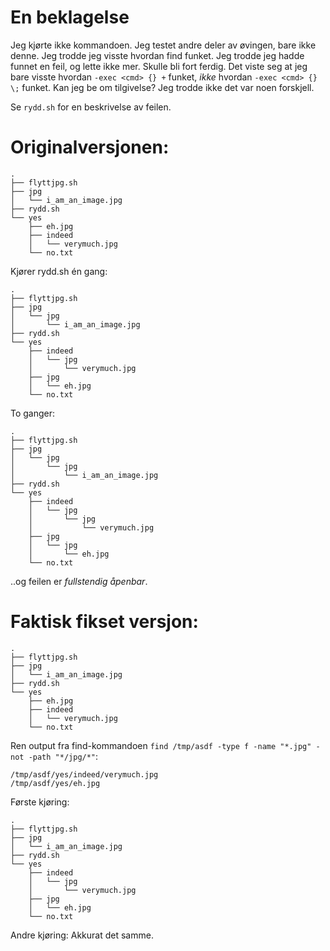 # En beklagelse

Jeg kjørte ikke kommandoen.
Jeg testet andre deler av øvingen, bare ikke denne.
Jeg trodde jeg visste hvordan find funket.
Jeg trodde jeg hadde funnet en feil, og lette ikke mer.
Skulle bli fort ferdig.
Det viste seg at jeg bare visste hvordan `-exec <cmd> {} +` funket,
_ikke_ hvordan `-exec <cmd> {} \;` funket.
Kan jeg be om tilgivelse? Jeg trodde ikke det var noen forskjell.

Se `rydd.sh` for en beskrivelse av feilen.

# Originalversjonen:

```
.
├── flyttjpg.sh
├── jpg
│   └── i_am_an_image.jpg
├── rydd.sh
└── yes
    ├── eh.jpg
    ├── indeed
    │   └── verymuch.jpg
    └── no.txt
```

Kjører rydd.sh én gang:

```
.
├── flyttjpg.sh
├── jpg
│   └── jpg
│       └── i_am_an_image.jpg
├── rydd.sh
└── yes
    ├── indeed
    │   └── jpg
    │       └── verymuch.jpg
    ├── jpg
    │   └── eh.jpg
    └── no.txt
```

To ganger:

```
.
├── flyttjpg.sh
├── jpg
│   └── jpg
│       └── jpg
│           └── i_am_an_image.jpg
├── rydd.sh
└── yes
    ├── indeed
    │   └── jpg
    │       └── jpg
    │           └── verymuch.jpg
    ├── jpg
    │   └── jpg
    │       └── eh.jpg
    └── no.txt
```

..og feilen er _fullstendig åpenbar_.

# Faktisk fikset versjon:

```
.
├── flyttjpg.sh
├── jpg
│   └── i_am_an_image.jpg
├── rydd.sh
└── yes
    ├── eh.jpg
    ├── indeed
    │   └── verymuch.jpg
    └── no.txt
```

Ren output fra find-kommandoen
`find /tmp/asdf -type f -name "*.jpg" -not -path "*/jpg/*"`:

```
/tmp/asdf/yes/indeed/verymuch.jpg
/tmp/asdf/yes/eh.jpg
```

Første kjøring:

```
.
├── flyttjpg.sh
├── jpg
│   └── i_am_an_image.jpg
├── rydd.sh
└── yes
    ├── indeed
    │   └── jpg
    │       └── verymuch.jpg
    ├── jpg
    │   └── eh.jpg
    └── no.txt
```

Andre kjøring: Akkurat det samme.
